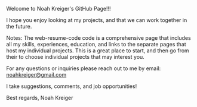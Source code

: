 
Welcome to Noah Kreiger's GitHub Page!!!

I hope you enjoy looking at my projects, and that we can work together in the future.

Notes:
	The web-resume-code code is a comprehensive page that includes all my skills, experiences, education, and links to the separate pages that host my individual projects. This is a great place to start, and then go from their to choose individual projects that may interest you.



For any questions or inquiries please reach out to me by email:
noahkreiger@gmail.com

I take suggestions, comments, and job opportunities! 

Best regards,
Noah Kreiger
